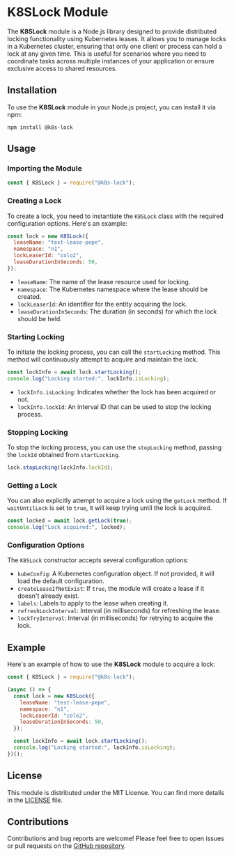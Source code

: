 # K8SLock Module

The **K8SLock** module is a Node.js library designed to provide distributed locking functionality using Kubernetes leases. It allows you to manage locks in a Kubernetes cluster, ensuring that only one client or process can hold a lock at any given time. This is useful for scenarios where you need to coordinate tasks across multiple instances of your application or ensure exclusive access to shared resources.

## Installation

To use the **K8SLock** module in your Node.js project, you can install it via npm:

```shell
npm install @k8s-lock
```

## Usage

### Importing the Module

```javascript
const { K8SLock } = require("@k8s-lock");
```

### Creating a Lock

To create a lock, you need to instantiate the `K8SLock` class with the required configuration options. Here's an example:

```javascript
const lock = new K8SLock({
  leaseName: "test-lease-pepe",
  namespace: "n1",
  lockLeaserId: "colo2",
  leaseDurationInSeconds: 50,
});
```

- `leaseName`: The name of the lease resource used for locking.
- `namespace`: The Kubernetes namespace where the lease should be created.
- `lockLeaserId`: An identifier for the entity acquiring the lock.
- `leaseDurationInSeconds`: The duration (in seconds) for which the lock should be held.

### Starting Locking

To initiate the locking process, you can call the `startLocking` method. This method will continuously attempt to acquire and maintain the lock.

```javascript
const lockInfo = await lock.startLocking();
console.log("Locking started:", lockInfo.isLocking);
```

- `lockInfo.isLocking`: Indicates whether the lock has been acquired or not.
- `lockInfo.lockId`: An interval ID that can be used to stop the locking process.

### Stopping Locking

To stop the locking process, you can use the `stopLocking` method, passing the `lockId` obtained from `startLocking`.

```javascript
lock.stopLocking(lockInfo.lockId);
```

### Getting a Lock

You can also explicitly attempt to acquire a lock using the `getLock` method. If `waitUntilLock` is set to `true`, it will keep trying until the lock is acquired.

```javascript
const locked = await lock.getLock(true);
console.log("Lock acquired:", locked);
```

### Configuration Options

The `K8SLock` constructor accepts several configuration options:

- `kubeConfig`: A Kubernetes configuration object. If not provided, it will load the default configuration.
- `createLeaseIfNotExist`: If `true`, the module will create a lease if it doesn't already exist.
- `labels`: Labels to apply to the lease when creating it.
- `refreshLockInterval`: Interval (in milliseconds) for refreshing the lease.
- `lockTryInterval`: Interval (in milliseconds) for retrying to acquire the lock.

## Example

Here's an example of how to use the **K8SLock** module to acquire a lock:

```javascript
const { K8SLock } = require("@k8s-lock");

(async () => {
  const lock = new K8SLock({
    leaseName: "test-lease-pepe",
    namespace: "n1",
    lockLeaserId: "colo2",
    leaseDurationInSeconds: 50,
  });

  const lockInfo = await lock.startLocking();
  console.log("Locking started:", lockInfo.isLocking);
})();
```

## License

This module is distributed under the MIT License. You can find more details in the [LICENSE](LICENSE) file.

## Contributions

Contributions and bug reports are welcome! Please feel free to open issues or pull requests on the [GitHub repository](https://github.com/nullplatform/k8s-lease-lock).



